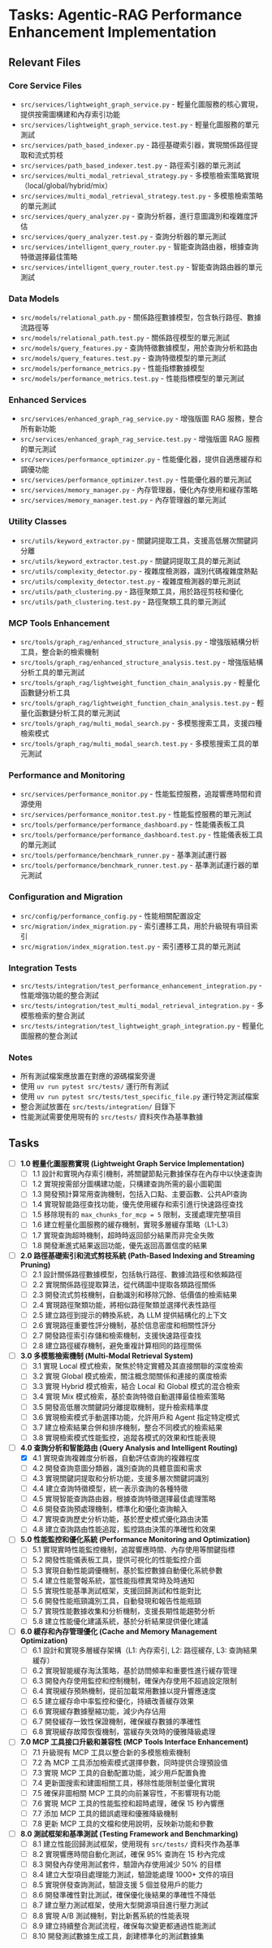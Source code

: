 # Tasks: Agentic-RAG Performance Enhancement Implementation

## Relevant Files

### Core Service Files
- `src/services/lightweight_graph_service.py` - 輕量化圖服務的核心實現，提供按需圖構建和內存索引功能
- `src/services/lightweight_graph_service.test.py` - 輕量化圖服務的單元測試
- `src/services/path_based_indexer.py` - 路徑基礎索引器，實現關係路徑提取和流式剪枝
- `src/services/path_based_indexer.test.py` - 路徑索引器的單元測試
- `src/services/multi_modal_retrieval_strategy.py` - 多模態檢索策略實現（local/global/hybrid/mix）
- `src/services/multi_modal_retrieval_strategy.test.py` - 多模態檢索策略的單元測試
- `src/services/query_analyzer.py` - 查詢分析器，進行意圖識別和複雜度評估
- `src/services/query_analyzer.test.py` - 查詢分析器的單元測試
- `src/services/intelligent_query_router.py` - 智能查詢路由器，根據查詢特徵選擇最佳策略
- `src/services/intelligent_query_router.test.py` - 智能查詢路由器的單元測試

### Data Models
- `src/models/relational_path.py` - 關係路徑數據模型，包含執行路徑、數據流路徑等
- `src/models/relational_path.test.py` - 關係路徑模型的單元測試
- `src/models/query_features.py` - 查詢特徵數據模型，用於查詢分析和路由
- `src/models/query_features.test.py` - 查詢特徵模型的單元測試
- `src/models/performance_metrics.py` - 性能指標數據模型
- `src/models/performance_metrics.test.py` - 性能指標模型的單元測試

### Enhanced Services
- `src/services/enhanced_graph_rag_service.py` - 增強版圖 RAG 服務，整合所有新功能
- `src/services/enhanced_graph_rag_service.test.py` - 增強版圖 RAG 服務的單元測試
- `src/services/performance_optimizer.py` - 性能優化器，提供自適應緩存和調優功能
- `src/services/performance_optimizer.test.py` - 性能優化器的單元測試
- `src/services/memory_manager.py` - 內存管理器，優化內存使用和緩存策略
- `src/services/memory_manager.test.py` - 內存管理器的單元測試

### Utility Classes
- `src/utils/keyword_extractor.py` - 關鍵詞提取工具，支援高低層次關鍵詞分離
- `src/utils/keyword_extractor.test.py` - 關鍵詞提取工具的單元測試
- `src/utils/complexity_detector.py` - 複雜度檢測器，識別代碼複雜度熱點
- `src/utils/complexity_detector.test.py` - 複雜度檢測器的單元測試
- `src/utils/path_clustering.py` - 路徑聚類工具，用於路徑剪枝和優化
- `src/utils/path_clustering.test.py` - 路徑聚類工具的單元測試

### MCP Tools Enhancement
- `src/tools/graph_rag/enhanced_structure_analysis.py` - 增強版結構分析工具，整合新的檢索機制
- `src/tools/graph_rag/enhanced_structure_analysis.test.py` - 增強版結構分析工具的單元測試
- `src/tools/graph_rag/lightweight_function_chain_analysis.py` - 輕量化函數鏈分析工具
- `src/tools/graph_rag/lightweight_function_chain_analysis.test.py` - 輕量化函數鏈分析工具的單元測試
- `src/tools/graph_rag/multi_modal_search.py` - 多模態搜索工具，支援四種檢索模式
- `src/tools/graph_rag/multi_modal_search.test.py` - 多模態搜索工具的單元測試

### Performance and Monitoring
- `src/services/performance_monitor.py` - 性能監控服務，追蹤響應時間和資源使用
- `src/services/performance_monitor.test.py` - 性能監控服務的單元測試
- `src/tools/performance/performance_dashboard.py` - 性能儀表板工具
- `src/tools/performance/performance_dashboard.test.py` - 性能儀表板工具的單元測試
- `src/tools/performance/benchmark_runner.py` - 基準測試運行器
- `src/tools/performance/benchmark_runner.test.py` - 基準測試運行器的單元測試

### Configuration and Migration
- `src/config/performance_config.py` - 性能相關配置設定
- `src/migration/index_migration.py` - 索引遷移工具，用於升級現有項目索引
- `src/migration/index_migration.test.py` - 索引遷移工具的單元測試

### Integration Tests
- `src/tests/integration/test_performance_enhancement_integration.py` - 性能增強功能的整合測試
- `src/tests/integration/test_multi_modal_retrieval_integration.py` - 多模態檢索的整合測試
- `src/tests/integration/test_lightweight_graph_integration.py` - 輕量化圖服務的整合測試

### Notes

- 所有測試檔案應放置在對應的源碼檔案旁邊
- 使用 `uv run pytest src/tests/` 運行所有測試
- 使用 `uv run pytest src/tests/test_specific_file.py` 運行特定測試檔案
- 整合測試放置在 `src/tests/integration/` 目錄下
- 性能測試需要使用現有的 `src/tests/` 資料夾作為基準數據

## Tasks

- [ ] **1.0 輕量化圖服務實現 (Lightweight Graph Service Implementation)**
  - [ ] 1.1 設計和實現內存索引機制，將關鍵節點元數據保存在內存中以快速查詢
  - [ ] 1.2 實現按需部分圖構建功能，只構建查詢所需的最小圖範圍
  - [ ] 1.3 開發預計算常用查詢機制，包括入口點、主要函數、公共API查詢
  - [ ] 1.4 實現智能路徑查找功能，優先使用緩存和索引進行快速路徑查找
  - [ ] 1.5 移除現有的 `max_chunks_for_mcp = 5` 限制，支援處理完整項目
  - [ ] 1.6 建立輕量化圖服務的緩存機制，實現多層緩存策略（L1-L3）
  - [ ] 1.7 實現查詢超時機制，超時時返回部分結果而非完全失敗
  - [ ] 1.8 開發漸進式結果返回功能，優先返回高置信度的結果

- [ ] **2.0 路徑基礎索引和流式剪枝系統 (Path-Based Indexing and Streaming Pruning)**
  - [ ] 2.1 設計關係路徑數據模型，包括執行路徑、數據流路徑和依賴路徑
  - [ ] 2.2 實現關係路徑提取算法，從代碼圖中提取各類路徑關係
  - [ ] 2.3 開發流式剪枝機制，自動識別和移除冗餘、低價值的檢索結果
  - [ ] 2.4 實現路徑聚類功能，將相似路徑聚類並選擇代表性路徑
  - [ ] 2.5 建立路徑到提示的轉換系統，為 LLM 提供結構化的上下文
  - [ ] 2.6 實現路徑重要性評分機制，基於信息密度和相關性評分
  - [ ] 2.7 開發路徑索引存儲和檢索機制，支援快速路徑查找
  - [ ] 2.8 建立路徑緩存機制，避免重複計算相同的路徑關係

- [ ] **3.0 多模態檢索機制 (Multi-Modal Retrieval System)**
  - [ ] 3.1 實現 Local 模式檢索，聚焦於特定實體及其直接關聯的深度檢索
  - [ ] 3.2 實現 Global 模式檢索，關注概念間關係和連接的廣度檢索
  - [ ] 3.3 實現 Hybrid 模式檢索，結合 Local 和 Global 模式的混合檢索
  - [ ] 3.4 實現 Mix 模式檢索，基於查詢特徵自動選擇最佳檢索策略
  - [ ] 3.5 開發高低層次關鍵詞分離提取機制，提升檢索精準度
  - [ ] 3.6 實現檢索模式手動選擇功能，允許用戶和 Agent 指定特定模式
  - [ ] 3.7 建立檢索結果合併和排序機制，整合不同模式的檢索結果
  - [ ] 3.8 實現檢索模式性能監控，追蹤各模式的效果和性能表現

- [ ] **4.0 查詢分析和智能路由 (Query Analysis and Intelligent Routing)**
  - [x] 4.1 實現查詢複雜度分析器，自動評估查詢的複雜程度
  - [ ] 4.2 開發查詢意圖分類器，識別查詢的具體意圖和需求
  - [ ] 4.3 實現關鍵詞提取和分析功能，支援多層次關鍵詞識別
  - [ ] 4.4 建立查詢特徵模型，統一表示查詢的各種特徵
  - [ ] 4.5 實現智能查詢路由器，根據查詢特徵選擇最佳處理策略
  - [ ] 4.6 開發查詢預處理機制，標準化和優化查詢輸入
  - [ ] 4.7 實現查詢歷史分析功能，基於歷史模式優化路由決策
  - [ ] 4.8 建立查詢路由性能追蹤，監控路由決策的準確性和效果

- [ ] **5.0 性能監控和優化系統 (Performance Monitoring and Optimization)**
  - [ ] 5.1 實現實時性能監控機制，追蹤響應時間、內存使用等關鍵指標
  - [ ] 5.2 開發性能儀表板工具，提供可視化的性能監控介面
  - [ ] 5.3 實現自動性能調優機制，基於監控數據自動優化系統參數
  - [ ] 5.4 建立性能警報系統，當性能指標異常時及時通知
  - [ ] 5.5 實現性能基準測試框架，支援回歸測試和性能對比
  - [ ] 5.6 開發性能瓶頸識別工具，自動發現和報告性能瓶頸
  - [ ] 5.7 實現性能數據收集和分析機制，支援長期性能趨勢分析
  - [ ] 5.8 建立性能優化建議系統，基於分析結果提供優化建議

- [ ] **6.0 緩存和內存管理優化 (Cache and Memory Management Optimization)**
  - [ ] 6.1 設計和實現多層緩存架構（L1: 內存索引, L2: 路徑緩存, L3: 查詢結果緩存）
  - [ ] 6.2 實現智能緩存淘汰策略，基於訪問頻率和重要性進行緩存管理
  - [ ] 6.3 開發內存使用監控和控制機制，確保內存使用不超過設定限制
  - [ ] 6.4 實現緩存預熱機制，提前加載常用數據以提升響應速度
  - [ ] 6.5 建立緩存命中率監控和優化，持續改善緩存效果
  - [ ] 6.6 實現緩存數據壓縮功能，減少內存佔用
  - [ ] 6.7 開發緩存一致性保證機制，確保緩存數據的準確性
  - [ ] 6.8 實現緩存故障恢復機制，當緩存失效時的優雅降級處理

- [ ] **7.0 MCP 工具接口升級和兼容性 (MCP Tools Interface Enhancement)**
  - [ ] 7.1 升級現有 MCP 工具以整合新的多模態檢索機制
  - [ ] 7.2 為 MCP 工具添加檢索模式選擇參數，同時提供合理預設值
  - [ ] 7.3 實現 MCP 工具的自動配置功能，減少用戶配置負擔
  - [ ] 7.4 更新圖搜索和建圖相關工具，移除性能限制並優化實現
  - [ ] 7.5 確保非圖相關 MCP 工具的向前兼容性，不影響現有功能
  - [ ] 7.6 實現 MCP 工具的性能監控和超時處理，確保 15 秒內響應
  - [ ] 7.7 添加 MCP 工具的錯誤處理和優雅降級機制
  - [ ] 7.8 更新 MCP 工具的文檔和使用說明，反映新功能和參數

- [ ] **8.0 測試框架和基準測試 (Testing Framework and Benchmarking)**
  - [ ] 8.1 建立性能回歸測試框架，使用現有 `src/tests/` 資料夾作為基準
  - [ ] 8.2 實現響應時間自動化測試，確保 95% 查詢在 15 秒內完成
  - [ ] 8.3 開發內存使用測試套件，驗證內存使用減少 50% 的目標
  - [ ] 8.4 建立大型項目處理能力測試，驗證能處理 1000+ 文件的項目
  - [ ] 8.5 實現併發查詢測試，驗證支援 5 個並發用戶的能力
  - [ ] 8.6 開發準確性對比測試，確保優化後結果的準確性不降低
  - [ ] 8.7 建立壓力測試框架，使用大型開源項目進行壓力測試
  - [ ] 8.8 實現 A/B 測試機制，對比新舊系統的性能表現
  - [ ] 8.9 建立持續整合測試流程，確保每次變更都通過性能測試
  - [ ] 8.10 開發測試數據生成工具，創建標準化的測試數據集

